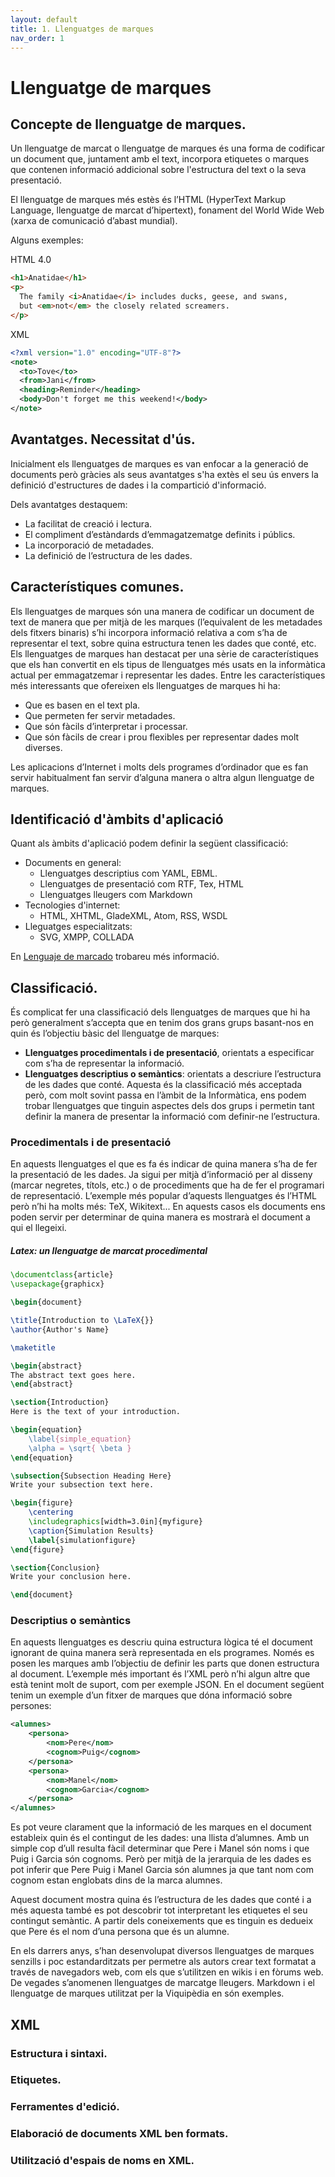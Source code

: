 ```yaml
---
layout: default
title: 1. Llenguatges de marques 
nav_order: 1
---
```

# Llenguatge de marques

## Concepte de llenguatge de marques.
Un llenguatge de marcat o llenguatge de marques és una forma de codificar un document que, juntament amb el text, 
incorpora etiquetes o marques que contenen informació addicional sobre l'estructura del text o la seva presentació.

El llenguatge de marques més estès és l’HTML (HyperText Markup Language, llenguatge de marcat d’hipertext), fonament del
 World Wide Web (xarxa de comunicació d’abast mundial).
 
Alguns exemples:
 
HTML 4.0
 ```html
 <h1>Anatidae</h1>
 <p>
   The family <i>Anatidae</i> includes ducks, geese, and swans,
   but <em>not</em> the closely related screamers.
 </p>
 ```
XML
```xml
<?xml version="1.0" encoding="UTF-8"?>
<note>
  <to>Tove</to>
  <from>Jani</from>
  <heading>Reminder</heading>
  <body>Don't forget me this weekend!</body>
</note> 
```
  
## Avantatges. Necessitat d'ús.

Inicialment els llenguatges de marques es van enfocar a la generació de documents però gràcies als seus avantatges
s'ha extès el seu ús envers la definició d'estructures de dades i la compartició d'informació. 

Dels avantatges destaquem:
* La facilitat de creació i lectura.
* El compliment d’estàndards d’emmagatzematge definits i públics.
* La incorporació de metadades.
* La definició de l’estructura de les dades.

## Característiques comunes.
Els llenguatges de marques són una manera de codificar un document de text
de manera que per mitjà de les marques (l’equivalent de les metadades dels
fitxers binaris) s’hi incorpora informació relativa a com s’ha de representar
el text, sobre quina estructura tenen les dades que conté, etc.
Els llenguatges de marques han destacat per una sèrie de característiques que els
han convertit en els tipus de llenguatges més usats en la informàtica actual per
emmagatzemar i representar les dades. Entre les característiques més interessants
que ofereixen els llenguatges de marques hi ha:
* Que es basen en el text pla.
* Que permeten fer servir metadades.
* Que són fàcils d’interpretar i processar.
* Que són fàcils de crear i prou flexibles per representar dades molt diverses.

Les aplicacions d’Internet i molts dels programes d’ordinador que es fan servir
habitualment fan servir d’alguna manera o altra algun llenguatge de marques.

## Identificació d'àmbits d'aplicació
Quant als àmbits d'aplicació podem definir la següent classificació:

* Documents en general:
  * Llenguatges descriptius com YAML, EBML.
  * Llenguatges de presentació com RTF, Tex, HTML
  * Llenguatges lleugers com Markdown
* Tecnologies d'internet:
  * HTML, XHTML, GladeXML, Atom, RSS, WSDL
* Lleguatges especialitzats:
  * SVG, XMPP, COLLADA 

En [Lenguaje de marcado](https://es.wikipedia.org/wiki/Lenguaje_de_marcado#Principales) trobareu més informació.

## Classificació.
 
És complicat fer una classificació dels llenguatges de marques que hi ha però
generalment s’accepta que en tenim dos grans grups basant-nos en quin és
l’objectiu bàsic del llenguatge de marques:

* **Llenguatges procedimentals i de presentació**, orientats a especificar com
s’ha de representar la informació.
* **Llenguatges descriptius o semàntics**: orientats a descriure l’estructura de
les dades que conté.
Aquesta és la classificació més acceptada però, com molt sovint passa en l’àmbit
de la Informàtica, ens podem trobar llenguatges que tinguin aspectes dels dos
grups i permetin tant definir la manera de presentar la informació com definir-ne
l’estructura.

### Procedimentals i de presentació
En aquests llenguatges el que es fa és indicar de quina manera s’ha de fer
la presentació de les dades. Ja sigui per mitjà d’informació per al disseny
(marcar negretes, títols, etc.) o de procediments que ha de fer el programari de
representació. L’exemple més popular d’aquests llenguatges és l’HTML però n’hi
ha molts més: TeX, Wikitext...
En aquests casos els documents ens poden servir per determinar de quina manera
es mostrarà el document a qui el llegeixi.

##### Latex: un llenguatge de marcat procedimental
```latex
\documentclass{article}
\usepackage{graphicx}

\begin{document}

\title{Introduction to \LaTeX{}}
\author{Author's Name}

\maketitle

\begin{abstract}
The abstract text goes here.
\end{abstract}

\section{Introduction}
Here is the text of your introduction.

\begin{equation}
    \label{simple_equation}
    \alpha = \sqrt{ \beta }
\end{equation}

\subsection{Subsection Heading Here}
Write your subsection text here.

\begin{figure}
    \centering
    \includegraphics[width=3.0in]{myfigure}
    \caption{Simulation Results}
    \label{simulationfigure}
\end{figure}

\section{Conclusion}
Write your conclusion here.

\end{document}
```

### Descriptius o semàntics
En aquests llenguatges es descriu quina estructura lògica té el document ignorant
de quina manera serà representada en els programes. Només es posen les marques
amb l’objectiu de definir les parts que donen estructura al document. L’exemple
més important és l’XML però n’hi algun altre que està tenint molt de suport, com
per exemple JSON.
En el document següent tenim un exemple d’un fitxer de marques que dóna
informació sobre persones:
```xml
<alumnes>
    <persona>
        <nom>Pere</nom>
        <cognom>Puig</cognom>
    </persona>
    <persona>
        <nom>Manel</nom>
        <cognom>Garcia</cognom>
    </persona>
</alumnes>
```
Es pot veure clarament que la informació de les marques en el document estableix
quin és el contingut de les dades: una llista d’alumnes. Amb un simple cop d’ull
resulta fàcil determinar que Pere i Manel són noms i que Puig i Garcia són
cognoms. Però per mitjà de la jerarquia de les dades es pot inferir que Pere Puig
i Manel Garcia són alumnes ja que tant nom com cognom estan englobats dins
de la marca alumnes.

Aquest document mostra quina és l’estructura de les dades que conté i a més
aquesta també es pot descobrir tot interpretant les etiquetes el seu contingut
semàntic. A partir dels coneixements que es tinguin es dedueix que Pere és el
nom d’una persona que és un alumne.

En els darrers anys, s’han desenvolupat diversos llenguatges de marques senzills i poc estandarditzats per permetre 
als autors crear text formatat a través de navegadors web, com els que s’utilitzen en wikis i en fòrums web. 
De vegades s’anomenen llenguatges de marcatge lleugers. Markdown i el llenguatge de marques utilitzat per la Viquipèdia
 en són exemples.

## XML
### Estructura i sintaxi.
### Etiquetes.
### Ferramentes d'edició.
### Elaboració de documents XML ben formats.
### Utilització d'espais de noms en XML.